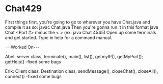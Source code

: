 # Chat429
First things first, you're going to go to wherever you have Chat.java and compile it as so: javac Chat.java
Then you're gonna run it in this format java Chat <Port #> minus the < > (ex. java Chat 4545)
Open up some terminals and get started. Type in help for a command manual.


---Worked On---

Abel: server class, terminate(), main(), list(), getmyIP(), getMyPort(); getHelp()
  -fixed some bugs

Erik: Client class, Destination class, sendMessage(), closeChat(), closeAll(), connect()
  -fixed some bugs
